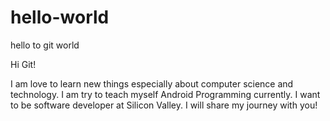 # hello-world
hello to git world

Hi Git!

I am love to learn new things especially about computer science and technology. I am try to teach myself Android Programming currently. I want to be software developer at Silicon Valley. I will share my journey with you!
